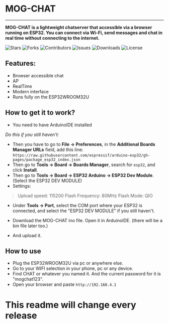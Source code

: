 # MOG-CHAT
---
**MOG-CHAT is a lightweight chatserver that accessible via a browser running on ESP32. You can connect via Wi-Fi, send messages and chat in real time without connecting to the internet.**

![Stars](https://img.shields.io/github/stars/MOG-Developing/MOG-CHAT?style=social) ![Forks](https://img.shields.io/github/forks/MOG-Developing/MOG-CHAT?style=social) ![Contributors](https://img.shields.io/github/contributors/MOG-Developing/MOG-CHAT) ![Issues](https://img.shields.io/github/issues/MOG-Developing/MOG-CHAT) ![Downloads](https://img.shields.io/github/downloads/MOG-Developing/MOG-CHAT/total) ![License](https://img.shields.io/github/license/MOG-Developing/MOG-CHAT)

## Features:
- Browser accessible chat
- AP
- RealTime
- Modern interface
- Runs fully on the ESP32WROOM32U

## How to get it to work?
- You need to have ArduinoIDE installed

*Do this if you still haven't:*
- Then you have to go to **File → Preferences**,  in the **Additional Boards Manager URLs** field, add this line: ```https://raw.githubusercontent.com/espressif/arduino-esp32/gh-pages/package_esp32_index.json```
- Then go to **Tools → Board → Boards Manager**, search for `esp32`, and click **Install**.
- Then go to **Tools → Board → ESP32 Arduino → ESP32 Dev Module**. (Select the ESP32 DEV MODULE)
- Settings:
 > Upload speed: 115200
 > Flash Frequency: 80MHz
 > Flash Mode: QIO
- Under **Tools → Port**, select the COM port where your ESP32 is connected, and select the "ESP32 DEV MODULE" if you still haven't.

- Download the MOG-CHAT ino file. Open it in ArduinoIDE. (there will be a bin file later too.)
- And upload it.

## How to use
- Plug the ESP32WROOM32U via pc or anywhere else.
- Go to your WIFI selection in your phone, pc or any device.
- Find CHAT or whatever you named it. And the current password for it is "mogchat123".
- Open your browser and paste ```http://192.168.4.1```

# This readme will change every release
